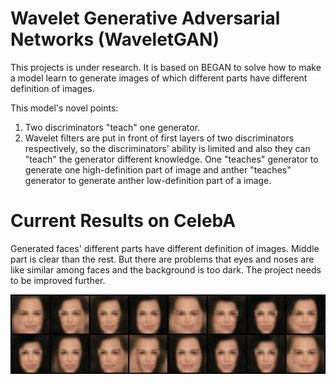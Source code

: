 # Wavelet Generative Adversarial Networks (WaveletGAN)
  This projects is under research. It is based on BEGAN to solve how to make a model learn to generate images of which different parts have different definition of images.

  This model's novel points: 
  1. Two discriminators "teach" one generator. 
  2. Wavelet filters are put in front of first layers of two discriminators respectively, so the discriminators' ability is limited and also they can "teach" the generator different knowledge. One "teaches" generator to generate one high-definition part of image and anther "teaches" generator to generate anther low-definition part of a image. 
  
# Current Results on CelebA

Generated faces' different parts have different definition of images. Middle part is clear than the rest. But there are problems that eyes and noses are like similar among faces and the background is too dark. The project needs to be improved further.

![1](https://github.com/GuangyuanHao/WaveletGAN/raw/master/results/samples.png)
